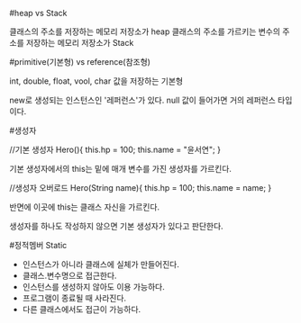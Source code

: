 
#heap vs Stack

클래스의 주소를 저장하는 메모리 저장소가 heap
클래스의 주소를 가르키는 변수의 주소를 저장하는 메모리 저장소가 Stack


#primitive(기본형) vs reference(참조형)

int, double, float, vool, char
값을 저장하는 기본형

new로 생성되는 인스턴스인 '레퍼런스'가 있다.
null 값이 들어가면 거의 레퍼런스 타입이다.



#생성자


//기본 생성자
Hero(){ 
     this.hp = 100;
     this.name = "윤서연";
}

기본 생성자에서의 this는 밑에 매개 변수를 가진 생성자를 가르킨다.


//생성자 오버로드
Hero(String name){
     this.hp = 100;
     this.name = name;
}

반면에 이곳에 this는 클래스 자신을 가르킨다.


생성자를 하나도 작성하지 않으면 기본 생성자가 있다고 판단한다.


#정적멤버 Static

- 인스턴스가 아니라 클래스에 실체가 만들어진다.
- 클래스.변수명으로 접근한다.
- 인스턴스를 생성하지 않아도 이용 가능하다.
- 프로그램이 종료될 때 사라진다.
- 다른 클래스에서도 접근이 가능하다.